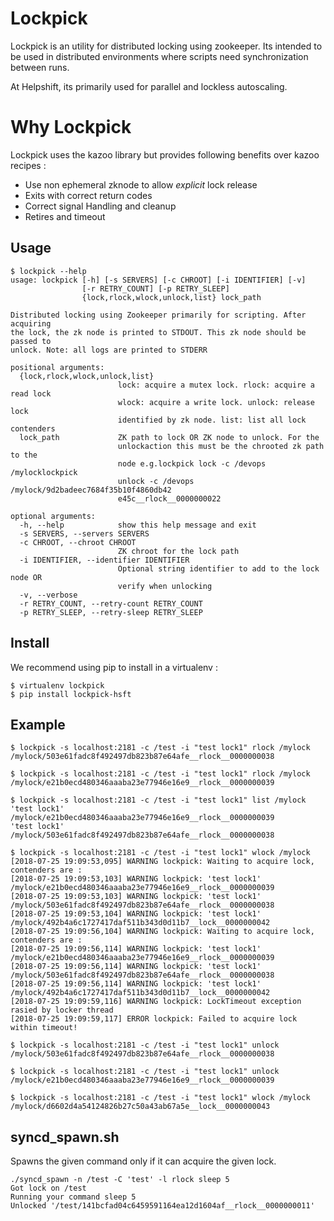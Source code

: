 # Lockpick

Lockpick is an utility for distributed locking using zookeeper. Its intended to be used in distributed environments where scripts need synchronization between runs.

At Helpshift, its primarily used for parallel and lockless autoscaling.

# Why Lockpick

Lockpick uses the kazoo library but provides following benefits over kazoo recipes :

* Use non ephemeral zknode to allow *explicit* lock release
* Exits with correct return codes
* Correct signal Handling and cleanup
* Retires and timeout

## Usage

```shell
$ lockpick --help
usage: lockpick [-h] [-s SERVERS] [-c CHROOT] [-i IDENTIFIER] [-v]
                [-r RETRY_COUNT] [-p RETRY_SLEEP]
                {lock,rlock,wlock,unlock,list} lock_path

Distributed locking using Zookeeper primarily for scripting. After acquiring
the lock, the zk node is printed to STDOUT. This zk node should be passed to
unlock. Note: all logs are printed to STDERR

positional arguments:
  {lock,rlock,wlock,unlock,list}
                        lock: acquire a mutex lock. rlock: acquire a read lock
                        wlock: acquire a write lock. unlock: release lock
                        identified by zk node. list: list all lock contenders
  lock_path             ZK path to lock OR ZK node to unlock. For the
                        unlockaction this must be the chrooted zk path to the
                        node e.g.lockpick lock -c /devops /mylocklockpick
                        unlock -c /devops /mylock/9d2badeec7684f35b10f4860db42
                        e45c__rlock__0000000022

optional arguments:
  -h, --help            show this help message and exit
  -s SERVERS, --servers SERVERS
  -c CHROOT, --chroot CHROOT
                        ZK chroot for the lock path
  -i IDENTIFIER, --identifier IDENTIFIER
                        Optional string identifier to add to the lock node OR
                        verify when unlocking
  -v, --verbose
  -r RETRY_COUNT, --retry-count RETRY_COUNT
  -p RETRY_SLEEP, --retry-sleep RETRY_SLEEP
```

## Install

We recommend using pip to install in a virtualenv :

```
$ virtualenv lockpick
$ pip install lockpick-hsft
```

## Example

```console
$ lockpick -s localhost:2181 -c /test -i "test lock1" rlock /mylock
/mylock/503e61fadc8f492497db823b87e64afe__rlock__0000000038

$ lockpick -s localhost:2181 -c /test -i "test lock1" rlock /mylock
/mylock/e21b0ecd480346aaaba23e77946e16e9__rlock__0000000039

$ lockpick -s localhost:2181 -c /test -i "test lock1" list /mylock
'test lock1' /mylock/e21b0ecd480346aaaba23e77946e16e9__rlock__0000000039
'test lock1' /mylock/503e61fadc8f492497db823b87e64afe__rlock__0000000038

$ lockpick -s localhost:2181 -c /test -i "test lock1" wlock /mylock
[2018-07-25 19:09:53,095] WARNING lockpick: Waiting to acquire lock, contenders are :
[2018-07-25 19:09:53,103] WARNING lockpick: 'test lock1' /mylock/e21b0ecd480346aaaba23e77946e16e9__rlock__0000000039
[2018-07-25 19:09:53,103] WARNING lockpick: 'test lock1' /mylock/503e61fadc8f492497db823b87e64afe__rlock__0000000038
[2018-07-25 19:09:53,104] WARNING lockpick: 'test lock1' /mylock/492b4a6c1727417daf511b343d0d11b7__lock__0000000042
[2018-07-25 19:09:56,104] WARNING lockpick: Waiting to acquire lock, contenders are :
[2018-07-25 19:09:56,114] WARNING lockpick: 'test lock1' /mylock/e21b0ecd480346aaaba23e77946e16e9__rlock__0000000039
[2018-07-25 19:09:56,114] WARNING lockpick: 'test lock1' /mylock/503e61fadc8f492497db823b87e64afe__rlock__0000000038
[2018-07-25 19:09:56,114] WARNING lockpick: 'test lock1' /mylock/492b4a6c1727417daf511b343d0d11b7__lock__0000000042
[2018-07-25 19:09:59,116] WARNING lockpick: LockTimeout exception rasied by locker thread
[2018-07-25 19:09:59,117] ERROR lockpick: Failed to acquire lock within timeout!

$ lockpick -s localhost:2181 -c /test -i "test lock1" unlock /mylock/503e61fadc8f492497db823b87e64afe__rlock__0000000038

$ lockpick -s localhost:2181 -c /test -i "test lock1" unlock /mylock/e21b0ecd480346aaaba23e77946e16e9__rlock__0000000039

$ lockpick -s localhost:2181 -c /test -i "test lock1" wlock /mylock
/mylock/d6602d4a54124826b27c50a43ab67a5e__lock__0000000043
```

## syncd_spawn.sh

Spawns the given command only if it can acquire the given lock.

```console
./syncd_spawn -n /test -C 'test' -l rlock sleep 5
Got lock on /test
Running your command sleep 5
Unlocked '/test/141bcfad04c6459591164ea12d1604af__rlock__0000000011'
```
